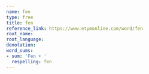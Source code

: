 ```yaml
---
name: fen
type: free
title: fen
reference_link: https://www.etymonline.com/word/fen
root_name: 
root_language: 
denotation: 
word_sums:
- sum: 'Fen + '
  respelling: fen
---
```

